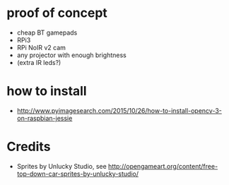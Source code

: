 
# proof of concept
  - cheap BT gamepads
  - RPi3
  - RPi NoIR v2 cam
  - any projector with enough brightness
  - (extra IR leds?)

# how to install

  - http://www.pyimagesearch.com/2015/10/26/how-to-install-opencv-3-on-raspbian-jessie
  
# Credits
  - Sprites by Unlucky Studio, see http://opengameart.org/content/free-top-down-car-sprites-by-unlucky-studio/
